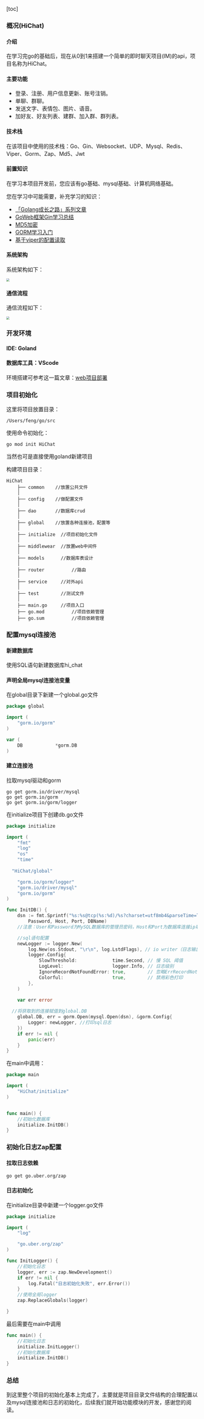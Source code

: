 [toc]

### 概况(HiChat)

#### 介绍

在学习完go的基础后，现在从0到1来搭建一个简单的即时聊天项目(IM)的api，项目名称为HiChat。

#### 主要功能

* 登录、注册、用户信息更新、账号注销。
* 单聊、群聊。
* 发送文字、表情包、图片、语音。
* 加好友、好友列表、建群、加入群、群列表。

#### 技术栈

在该项目中使用的技术栈：Go、Gin、Websocket、UDP、Mysql、Redis、Viper、Gorm、Zap、Md5、Jwt

#### 前置知识

在学习本项目开发前，您应该有go基础、mysql基础、计算机网络基础。

您在学习中可能需要，补充学习的知识：

* [「Golang成长之路」系列文章](https://learnku.com/articles/61599)
*    [GoWeb框架Gin学习总结](https://learnku.com/articles/69259)
*    [MD5加密](https://learnku.com/articles/69126)
*    [GORM学习入门](https://learnku.com/articles/68943)
*   [基于viper的配置读取](https://learnku.com/articles/73184)

#### 系统架构

系统架构如下：

<img src="https://blogfiles-iceymoss.oss-cn-hangzhou.aliyuncs.com/blogs/%E6%88%AA%E5%B1%8F2022-12-28%20%E4%B8%8B%E5%8D%883.01.10.png" style="zoom:50%;" />

#### 通信流程

通信流程如下：

<img src="https://blogfiles-iceymoss.oss-cn-hangzhou.aliyuncs.com/blogs/%E6%88%AA%E5%B1%8F2022-12-28%20%E4%B8%8B%E5%8D%883.25.31.png" style="zoom:50%;" />

###  开发环境

#### IDE: Goland

#### 数据库工具：VScode

环境搭建可参考这一篇文章：[web项目部署](https://learnku.com/articles/74054)



### 项目初始化

这里将项目放置目录：

```
/Users/feng/go/src
```

使用命令初始化：

```shell
go mod init HiChat
```

当然也可是直接使用goland新建项目

构建项目目录：

```
HiChat   
    ├── common    //放置公共文件
    │  
    ├── config    //做配置文件
    │  
    ├── dao       //数据库crud
    │  
    ├── global    //放置各种连接池，配置等
    │   
    ├── initialize  //项目初始化文件
    │  
    ├── middlewear  //放置web中间件
    │ 
    ├── models      //数据库表设计
    │   
    ├── router   		//路由
    │   
    ├── service     //对外api
    │   
    ├── test        //测试文件
    │  
    ├── main.go     //项目入口
    ├── go.mod			//项目依赖管理
    ├── go.sum			//项目依赖管理
```



### 配置mysql连接池

#### 新建数据库

使用SQL语句新建数据库hi_chat

#### 声明全局mysql连接池变量

在global目录下新建一个global.go文件

```go
package global

import (
	"gorm.io/gorm"
)

var (
	DB            *gorm.DB
)
```

#### 建立连接池

拉取mysql驱动和gorm

```
go get gorm.io/driver/mysql
go get gorm.io/gorm
go get gorm.io/gorm/logger
```

在initialize项目下创建db.go文件

```go
package initialize

import (
	"fmt"
	"log"
	"os"
	"time"
  
  "HiChat/global"

	"gorm.io/gorm/logger"
	"gorm.io/driver/mysql"
	"gorm.io/gorm"
)

func InitDB() {
	dsn := fmt.Sprintf("%s:%s@tcp(%s:%d)/%s?charset=utf8mb4&parseTime=True&loc=Local", User,
		Password, Host, Port, DBName)
	//注意：User和Password为MySQL数据库的管理员密码，Host和Port为数据库连接ip端口，DBname为要连接的数据库

	//sql语句配置
	newLogger := logger.New(
		log.New(os.Stdout, "\r\n", log.LstdFlags), // io writer（日志输出的目标，前缀和日志包含的内容——译者注）
		logger.Config{
			SlowThreshold:             time.Second, // 慢 SQL 阈值
			LogLevel:                  logger.Info, // 日志级别
			IgnoreRecordNotFoundError: true,        // 忽略ErrRecordNotFound（记录未找到）错误
			Colorful:                  true,        // 禁用彩色打印
		},
	)

	var err error
  
  //将获取到的连接赋值到global.DB
	global.DB, err = gorm.Open(mysql.Open(dsn), &gorm.Config{
		Logger: newLogger, //打印sql日志
	})
	if err != nil {
		panic(err)
	}
}
```



在main中调用：

```go
package main

import (
	"HiChat/initialize"
)


func main() {
	//初始化数据库
	initialize.InitDB()
}
```



### 初始化日志Zap配置

#### 拉取日志依赖

```
go get go.uber.org/zap
```



#### 日志初始化

在initialize目录中新建一个logger.go文件

```go
package initialize

import (
	"log"

	"go.uber.org/zap"
)

func InitLogger() {
	//初始化日志
	logger, err := zap.NewDevelopment()
	if err != nil {
		log.Fatal("日志初始化失败", err.Error())
	}
	//使用全局logger
	zap.ReplaceGlobals(logger)

}
```

最后需要在main中调用

```go
func main() {
	//初始化日志
	initialize.InitLogger()
	//初始化数据库
	initialize.InitDB()
}
```



### 总结

到这里整个项目的初始化基本上完成了，主要就是项目目录文件结构的合理配置以及mysql连接池和日志的初始化，后续我们就开始功能模块的开发，感谢您的阅读。



